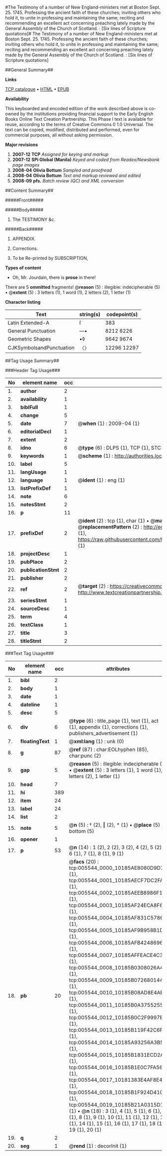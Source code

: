 #The Testimony of a number of New England-ministers met at Boston Sept. 25. 1745. Professing the ancient faith of these churches; inviting others who hold it, to unite in professing and maintaining the same; reciting and recommending an excellent act concerning preaching lately made by the General Assembly of the Church of Scotland. : [Six lines of Scripture quotations]#
The Testimony of a number of New England-ministers met at Boston Sept. 25. 1745. Professing the ancient faith of these churches; inviting others who hold it, to unite in professing and maintaining the same; reciting and recommending an excellent act concerning preaching lately made by the General Assembly of the Church of Scotland. : [Six lines of Scripture quotations]

##General Summary##

**Links**

[TCP catalogue](http://www.ota.ox.ac.uk/tcp/)  • 
[HTML](http://tei.it.ox.ac.uk/tcp/Texts-HTML/free/N04/N04472.html)  • 
[EPUB](http://tei.it.ox.ac.uk/tcp/Texts-EPUB/free/N04/N04472.epub)

**Availability**

This keyboarded and encoded edition of the
	       work described above is co-owned by the institutions
	       providing financial support to the Early English Books
	       Online Text Creation Partnership. This Phase I text is
	       available for reuse, according to the terms of Creative
	       Commons 0 1.0 Universal. The text can be copied,
	       modified, distributed and performed, even for
	       commercial purposes, all without asking permission.

**Major revisions**

1. __2007-12__ __TCP__ *Assigned for keying and markup*
1. __2007-12__ __SPi Global (Manila)__ *Keyed and coded from Readex/Newsbank page images*
1. __2008-04__ __Olivia Bottum__ *Sampled and proofread*
1. __2008-04__ __Olivia Bottum__ *Text and markup reviewed and edited*
1. __2008-09__ __pfs.__ *Batch review (QC) and XML conversion*

##Content Summary##

#####Front#####

#####Body#####

1. The TESTIMONY &c.

#####Back#####

1. APPENDIX.

1. Corrections.

1. To be Re-printed by SUBSCRIPTION,

**Types of content**

  * Oh, Mr. Jourdain, there is **prose** in there!

There are 5 **ommitted** fragments! 
 @__reason__ (5) : illegible: indecipherable (5)  •  @__extent__ (5) : 3 letters (1), 1 word (1), 2 letters (2), 1 letter (1)

**Character listing**


|Text|string(s)|codepoint(s)|
|---|---|---|
|Latin Extended-A|ſ|383|
|General Punctuation|—•|8212 8226|
|Geometric Shapes|▪◊|9642 9674|
|CJKSymbolsandPunctuation|〈〉|12296 12297|

##Tag Usage Summary##

###Header Tag Usage###

|No|element name|occ|attributes|
|---|---|---|---|
|1.|__author__|2||
|2.|__availability__|1||
|3.|__biblFull__|1||
|4.|__change__|5||
|5.|__date__|7| @__when__ (1) : 2009-04 (1)|
|6.|__editorialDecl__|1||
|7.|__extent__|2||
|8.|__idno__|6| @__type__ (6) : DLPS (1), TCP (1), STC (1), NOTIS (1), IMAGE-SET (1), EVANS-CITATION (1)|
|9.|__keywords__|1| @__scheme__ (1) : http://authorities.loc.gov/ (1)|
|10.|__label__|5||
|11.|__langUsage__|1||
|12.|__language__|1| @__ident__ (1) : eng (1)|
|13.|__listPrefixDef__|1||
|14.|__note__|6||
|15.|__notesStmt__|2||
|16.|__p__|11||
|17.|__prefixDef__|2| @__ident__ (2) : tcp (1), char (1)  •  @__matchPattern__ (2) : ([0-9\-]+):([0-9IVX]+) (1), (.+) (1)  •  @__replacementPattern__ (2) : http://eebo.chadwyck.com/downloadtiff?vid=$1&page=$2 (1), https://raw.githubusercontent.com/textcreationpartnership/Texts/master/tcpchars.xml#$1 (1)|
|18.|__projectDesc__|1||
|19.|__pubPlace__|2||
|20.|__publicationStmt__|2||
|21.|__publisher__|2||
|22.|__ref__|2| @__target__ (2) : https://creativecommons.org/publicdomain/zero/1.0/ (1), http://www.textcreationpartnership.org/docs/. (1)|
|23.|__seriesStmt__|1||
|24.|__sourceDesc__|1||
|25.|__term__|4||
|26.|__textClass__|1||
|27.|__title__|3||
|28.|__titleStmt__|2||


###Text Tag Usage###

|No|element name|occ|attributes|
|---|---|---|---|
|1.|__bibl__|2||
|2.|__body__|1||
|3.|__date__|1||
|4.|__dateline__|1||
|5.|__desc__|5||
|6.|__div__|6| @__type__ (6) : title_page (1), text (1), act (1), appendix (1), corrections (1), publishers_advertisement (1)|
|7.|__floatingText__|1| @__xml:lang__ (1) : unk (0)|
|8.|__g__|87| @__ref__ (87) : char:EOLhyphen (85), char:punc (2)|
|9.|__gap__|5| @__reason__ (5) : illegible: indecipherable (5)  •  @__extent__ (5) : 3 letters (1), 1 word (1), 2 letters (2), 1 letter (1)|
|10.|__head__|7||
|11.|__hi__|389||
|12.|__item__|24||
|13.|__label__|24||
|14.|__list__|2||
|15.|__note__|5| @__n__ (5) : † (2), ‖ (2), * (1)  •  @__place__ (5) : bottom (5)|
|16.|__opener__|1||
|17.|__p__|53| @__n__ (14) : 1 (2), 2 (2), 3 (2), 4 (2), 5 (2), 6 (1), 7 (1), 8 (1), 9 (1)|
|18.|__pb__|20| @__facs__ (20) : tcp:005544_0000_10185AE8080D9D70 (1), tcp:005544_0001_10185AECF7DC2FA8 (1), tcp:005544_0002_10185AEEB8986F10 (1), tcp:005544_0003_10185AF24ECA8F60 (1), tcp:005544_0004_10185AF831C57868 (1), tcp:005544_0005_10185AF9B958B1D0 (1), tcp:005544_0006_10185AFB42486960 (1), tcp:005544_0007_10185AFFEACE4C38 (1), tcp:005544_0008_10185B0308026A40 (1), tcp:005544_0009_10185B0726801440 (1), tcp:005544_0010_10185B08AD8E4AE0 (1), tcp:005544_0011_10185B0A37552558 (1), tcp:005544_0012_10185B0C2F9997B8 (1), tcp:005544_0013_10185B119F42C6F0 (1), tcp:005544_0014_10185A93256A3B58 (1), tcp:005544_0015_10185B1831ECD2A0 (1), tcp:005544_0016_10185B1E0C7FA560 (1), tcp:005544_0017_10181383E4AF8E48 (1), tcp:005544_0018_10185B1F924D41C8 (1), tcp:005544_0019_10185B21A0315D10 (1)  •  @__n__ (18) : 3 (1), 4 (1), 5 (1), 6 (1), 7 (1), 8 (1), 9 (1), 10 (1), 11 (1), 12 (1), 13 (1), 14 (1), 15 (1), 16 (1), 17 (1), 18 (1), 19 (1), 20 (1)|
|19.|__q__|2||
|20.|__seg__|1| @__rend__ (1) : decorInit (1)|
